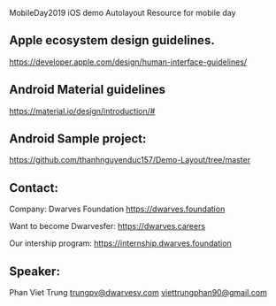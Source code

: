 MobileDay2019 iOS demo Autolayout
Resource for mobile day

## Apple ecosystem design guidelines.
https://developer.apple.com/design/human-interface-guidelines/

## Android Material guidelines
https://material.io/design/introduction/#


## Android Sample project:
https://github.com/thanhnguyenduc157/Demo-Layout/tree/master

## Contact:
Company: Dwarves Foundation
https://dwarves.foundation

Want to become Dwarvesfer:
https://dwarves.careers

Our intership program:
https://internship.dwarves.foundation

## Speaker:
Phan Viet Trung
trungpv@dwarvesv.com
viettrungphan90@gmail.com


